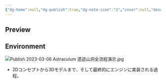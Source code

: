 ```yaml
---
{"dg-home":null,"dg-publish":true,"dg-note-icon":"2","cover":null,"description":null,"tags":["project/×Astraculum"],"platform":"Unity,Blender","permalink":"/900.Publish/「Under the Sunset」/","dgPassFrontmatter":true,"noteIcon":"2"}
---
```


## Preview

## Environment
![Publish 2023-03-06 Astraculum 遗迹山洞全流程演示.jpg](/img/user/700.Attachments/Publish%202023-03-06%20Astraculum%20%E9%81%97%E8%BF%B9%E5%B1%B1%E6%B4%9E%E5%85%A8%E6%B5%81%E7%A8%8B%E6%BC%94%E7%A4%BA.jpg)
- 2Dコンセプトから3Dモデルまで、そして最終的にエンジンに実装される過程。